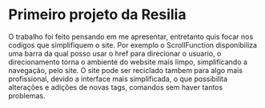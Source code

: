 # Primeiro projeto da Resilia
O trabalho foi feito pensando em me apresentar, entretanto quis focar nos codigos que simplifiquem o site. 
Por exemplo o ScrollFunction disponibiliza uma barra da qual posso usar o href para direcionar o usuario, o direcionamento torna o ambiente do website mais limpo, simplificando a navegação, pelo site.
O site pode ser reciclado tambem para algo mais profissional, devido a interface mais simplificada, o que possibilita alterações e adições de novas tags, comandos sem haver tantos problemas.
